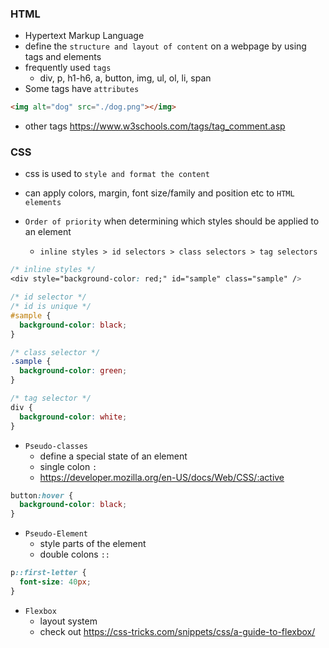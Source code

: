 ### HTML

- Hypertext Markup Language
- define the `structure and layout of content` on a webpage by using tags and elements
- frequently used `tags`
  - div, p, h1-h6, a, button, img, ul, ol, li, span
- Some tags have `attributes`

```html
<img alt="dog" src="./dog.png"></img>
```

- other tags https://www.w3schools.com/tags/tag_comment.asp

### CSS

- css is used to `style and format the content`
- can apply colors, margin, font size/family and position etc to `HTML elements`
- `Order of priority` when determining which styles should be applied to an element

  - `inline styles > id selectors > class selectors > tag selectors`

```css
/* inline styles */
<div style="background-color: red;" id="sample" class="sample" />

/* id selector */
/* id is unique */
#sample {
  background-color: black;
}

/* class selector */
.sample {
  background-color: green;
}

/* tag selector */
div {
  background-color: white;
}
```

- `Pseudo-classes`
  - define a special state of an element
  - single colon `:`
  - https://developer.mozilla.org/en-US/docs/Web/CSS/:active

```css
button:hover {
  background-color: black;
}
```

- `Pseudo-Element`
  - style parts of the element
  - double colons `::`

```css
p::first-letter {
  font-size: 40px;
}
```

- `Flexbox`
  - layout system
  - check out https://css-tricks.com/snippets/css/a-guide-to-flexbox/
